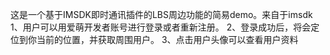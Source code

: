 这是一个基于IMSDK即时通讯插件的LBS周边功能的简易demo。来自于imsdk
1、用户可以用爱萌开发者账号进行登录或者重新注册。
2、登录成功后，将会定位到你当前的位置，并获取周围用户。
3、点击用户头像可以查看用户资料

